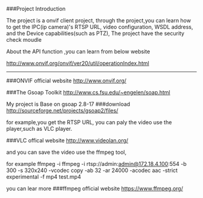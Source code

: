 ###Project Introduction


The project is a onvif client project,
through the project,you can learn
how to get the IPC(ip camera)'s RTSP URL, video configuration, WSDL address, and the Device capabilities(such as PTZ),
The project have the security check moudle

About the API function ,you can learn from below website

http://www.onvif.org/onvif/ver20/util/operationIndex.html

---

###ONVIF official website
http://www.onvif.org/

###The Gsoap Toolkit
http://www.cs.fsu.edu/~engelen/soap.html

My project is Base on gsoap 2.8-17
###download
http://sourceforge.net/projects/gsoap2/files/

for example,you get the RTSP URL, you can paly  the video use the player,such as VLC player.

###VLC offical website
http://www.videolan.org/

and you can save the video use the ffmpeg tool,

for example 
ffmpeg -i ffmpeg -i rtsp://admin:admin@172.18.4.100:554 -b 300 -s 320x240 -vcodec copy  -ab 32 -ar 24000 -acodec aac -strict experimental -f mp4 test.mp4

you can lear more
###ffmpeg official website
https://www.ffmpeg.org/





